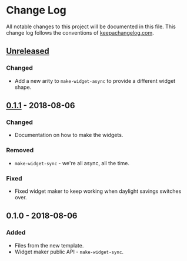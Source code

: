 # Change Log
All notable changes to this project will be documented in this file. This change log follows the conventions of [keepachangelog.com](http://keepachangelog.com/).

## [Unreleased]
### Changed
- Add a new arity to `make-widget-async` to provide a different widget shape.

## [0.1.1] - 2018-08-06
### Changed
- Documentation on how to make the widgets.

### Removed
- `make-widget-sync` - we're all async, all the time.

### Fixed
- Fixed widget maker to keep working when daylight savings switches over.

## 0.1.0 - 2018-08-06
### Added
- Files from the new template.
- Widget maker public API - `make-widget-sync`.

[Unreleased]: https://github.com/your-name/temperature/compare/0.1.1...HEAD
[0.1.1]: https://github.com/your-name/temperature/compare/0.1.0...0.1.1
